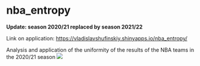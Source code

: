 # nba_entropy

**Update: season 2020/21 replaced by season 2021/22**

Link on application: https://vladislavshufinskiy.shinyapps.io/nba_entropy/

Analysis and application of the uniformity of the results of the NBA teams in the 2020/21 season
![](./plots/tutorial.gif)
